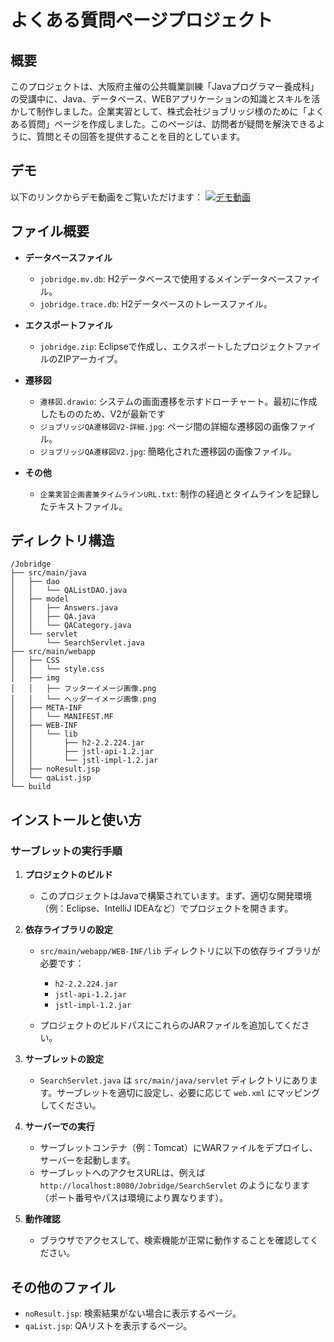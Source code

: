 # よくある質問ページプロジェクト

## 概要

このプロジェクトは、大阪府主催の公共職業訓練「Javaプログラマー養成科」の受講中に、Java、データベース、WEBアプリケーションの知識とスキルを活かして制作しました。企業実習として、株式会社ジョブリッジ様のために「よくある質問」ページを作成しました。このページは、訪問者が疑問を解決できるように、質問とその回答を提供することを目的としています。

## デモ

以下のリンクからデモ動画をご覧いただけます：
[![デモ動画](https://img.youtube.com/vi/TuKDqV9sB4I/0.jpg)](https://youtu.be/TuKDqV9sB4I)

## ファイル概要

- **データベースファイル**
  - `jobridge.mv.db`: H2データベースで使用するメインデータベースファイル。
  - `jobridge.trace.db`: H2データベースのトレースファイル。

- **エクスポートファイル**
  - `jobridge.zip`: Eclipseで作成し、エクスポートしたプロジェクトファイルのZIPアーカイブ。

- **遷移図**
  - `遷移図.drawio`: システムの画面遷移を示すドローチャート。最初に作成したもののため、V2が最新です
  - `ジョブリッジQA遷移図V2-詳細.jpg`: ページ間の詳細な遷移図の画像ファイル。
  - `ジョブリッジQA遷移図V2.jpg`: 簡略化された遷移図の画像ファイル。

- **その他**
  - `企業実習企画書兼タイムラインURL.txt`: 制作の経過とタイムラインを記録したテキストファイル。
 
## ディレクトリ構造
```
/Jobridge
├── src/main/java
│   ├── dao
│   │   └── QAListDAO.java
│   ├── model
│   │   ├── Answers.java
│   │   ├── QA.java
│   │   └── QACategory.java
│   └── servlet
│       └── SearchServlet.java
├── src/main/webapp
│   ├── CSS
│   │   └── style.css
│   ├── img
│   │   ├── フッターイメージ画像.png
│   │   └── ヘッダーイメージ画像.png
│   ├── META-INF
│   │   └── MANIFEST.MF
│   ├── WEB-INF
│   │   └── lib
│   │       ├── h2-2.2.224.jar
│   │       ├── jstl-api-1.2.jar
│   │       └── jstl-impl-1.2.jar
│   ├── noResult.jsp
│   └── qaList.jsp
└── build
```


## インストールと使い方

### サーブレットの実行手順

1. **プロジェクトのビルド**

   - このプロジェクトはJavaで構築されています。まず、適切な開発環境（例：Eclipse、IntelliJ IDEAなど）でプロジェクトを開きます。

2. **依存ライブラリの設定**

   - `src/main/webapp/WEB-INF/lib` ディレクトリに以下の依存ライブラリが必要です：
     - `h2-2.2.224.jar`
     - `jstl-api-1.2.jar`
     - `jstl-impl-1.2.jar`

   - プロジェクトのビルドパスにこれらのJARファイルを追加してください。

3. **サーブレットの設定**

   - `SearchServlet.java` は `src/main/java/servlet` ディレクトリにあります。サーブレットを適切に設定し、必要に応じて `web.xml` にマッピングしてください。

4. **サーバーでの実行**

   - サーブレットコンテナ（例：Tomcat）にWARファイルをデプロイし、サーバーを起動します。
   - サーブレットへのアクセスURLは、例えば `http://localhost:8080/Jobridge/SearchServlet` のようになります（ポート番号やパスは環境により異なります）。

5. **動作確認**

   - ブラウザでアクセスして、検索機能が正常に動作することを確認してください。

## その他のファイル

- `noResult.jsp`: 検索結果がない場合に表示するページ。
- `qaList.jsp`: QAリストを表示するページ。






